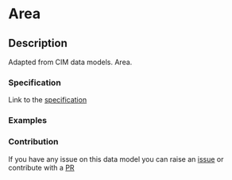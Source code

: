 # Area

## Description 

Adapted from CIM data models. Area.
### Specification

Link to the [specification](https://smart-data-models.github.io/dataModel.EnergyCIM/Area/doc/spec.md)
### Examples
### Contribution

 If you have any issue on this data model you can raise an [issue](https://github.com/smart-data-models/dataModel.EnergyCIM/issues)  or contribute with a [PR](https://github.com/smart-data-models/dataModel.EnergyCIM/pulls)